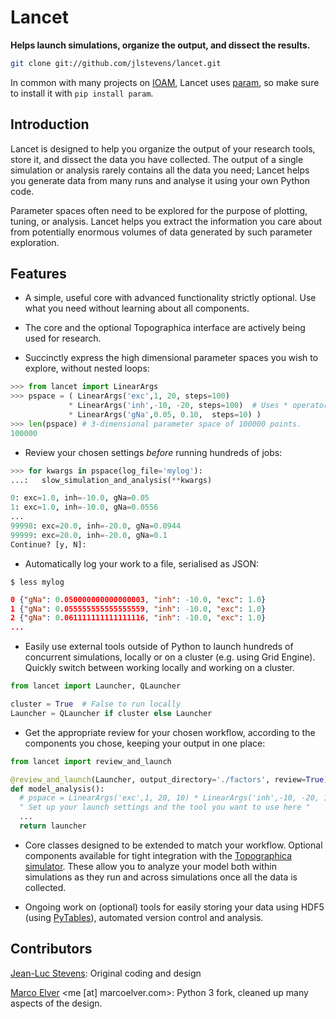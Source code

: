 # Lancet

**Helps launch simulations, organize the output, and dissect the results.**

```bash
git clone git://github.com/jlstevens/lancet.git
```
In common with many projects on [IOAM](https://github.com/ioam), Lancet uses [param](https://github.com/ioam/param), so make sure to install it with ```pip install param```.

## Introduction

Lancet is designed to help you organize the output of your research tools, store it, and dissect the data you have collected. The output of a single simulation or analysis rarely contains all the data you need; Lancet helps you generate data from many runs and analyse it using your own Python code.

Parameter spaces often need to be explored for the purpose of plotting, tuning, or analysis. Lancet helps you extract the information you care about from potentially enormous volumes of data generated by such parameter exploration.

## Features

* A simple, useful core with advanced functionality strictly optional. Use what you need without learning about all components.

* The core and the optional Topographica interface are actively being used for research.

* Succinctly express the high dimensional parameter spaces you wish to explore, without nested loops:

```python
>>> from lancet import LinearArgs
>>> pspace = ( LinearArgs('exc',1, 20, steps=100)
             * LinearArgs('inh',-10, -20, steps=100)  # Uses * operator for the Cartesian Product
             * LinearArgs('gNa',0.05, 0.10,  steps=10) )
>>> len(pspace) # 3-dimensional parameter space of 100000 points.
100000 
```

* Review your chosen settings *before* running hundreds of jobs:

```python
>>> for kwargs in pspace(log_file='mylog'):
...:   slow_simulation_and_analysis(**kwargs)

0: exc=1.0, inh=-10.0, gNa=0.05
1: exc=1.0, inh=-10.0, gNa=0.0556
...
99998: exc=20.0, inh=-20.0, gNa=0.0944
99999: exc=20.0, inh=-20.0, gNa=0.1
Continue? [y, N]:
```

* Automatically log your work to a file, serialised as JSON:

```$ less mylog```
```json
0 {"gNa": 0.050000000000000003, "inh": -10.0, "exc": 1.0}
1 {"gNa": 0.055555555555555559, "inh": -10.0, "exc": 1.0}
2 {"gNa": 0.061111111111111116, "inh": -10.0, "exc": 1.0}
...
```
  
* Easily use external tools outside of Python to launch hundreds of concurrent simulations, locally or on a cluster (e.g. using Grid Engine). Quickly switch between working locally and working on a cluster.

```python
from lancet import Launcher, QLauncher

cluster = True  # False to run locally
Launcher = QLauncher if cluster else Launcher
```

* Get the appropriate review for your chosen workflow, according to the components you chose, keeping your output in one place:

```python
from lancet import review_and_launch

@review_and_launch(Launcher, output_directory='./factors', review=True)
def model_analysis():
  # pspace = LinearArgs('exc',1, 20, 10) * LinearArgs('inh',-10, -20, 10)
  " Set up your launch settings and the tool you want to use here "
  ... 
  return launcher
```

<!-- Consider using factor N as an example -->

* Core classes designed to be extended to match your workflow. Optional components available for tight integration with the [Topographica simulator](https://github.com/ioam/topographica). These allow you to analyze your model both within simulations as they run and across simulations once all the data is collected.

* Ongoing work on (optional) tools for easily storing your data using HDF5 (using [PyTables](http://www.pytables.org/)), automated version control and analysis.

<!--
## Background

Python has gained significant traction in the research community as a way of prototyping ideas and succinctly expressing simulations and analysis in a free, open language. To illustrate, Python has rapidly gained popularity in neuroinformatics and computational neuroscience, with journals publishing dedicating issues on the use of the language [Frontiers in Neuroinformatics](http://www.frontiersin.org/neuroinformatics/researchtopics/Python_in_neuroscience/8). A selection of neuroscientific tools using Python can be found at [neuralensemble.org](http://neuralensemble.org/) and lancet itself was originally written as part of the [Topographica neural simulator](https://github.com/ioam/topographica).
-->

## Contributors

[Jean-Luc Stevens](https://github.com/jlstevens): Original coding and design

[Marco Elver](https://github.com/melver) <me [at] marcoelver.com>: Python 3 fork, cleaned up many aspects of the design.